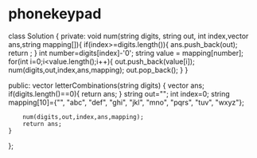 # phonekeypad

class Solution {
private:
void num(string digits, string out, int index,vector<string> ans,string mapping[]){
    if(index>=digits.length()){
        ans.push_back(out);
        return ;
    }
    int number=digits[index]-'0';
    string value = mapping[number];
    for(int i=0;i<value.length();i++){
       out.push_back(value[i]);
       num(digits,out,index,ans,mapping);
       out.pop_back();
    }
}

public:
    vector<string> letterCombinations(string digits) {
        vector<string> ans;
        if(digits.length()==0){
            return ans;
        }
        string out="";
        int index=0;
        string mapping[10]={"", "abc", "def", "ghi", "jkl", "mno", "pqrs", "tuv", "wxyz"};
        
        num(digits,out,index,ans,mapping);
        return ans;
    }
};
